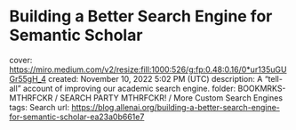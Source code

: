 # Building a Better Search Engine for Semantic Scholar

cover: https://miro.medium.com/v2/resize:fill:1000:526/g:fp:0.48:0.16/0*ur135uGUGr55gH_4
created: November 10, 2022 5:02 PM (UTC)
description: A “tell-all” account of improving our academic search engine.
folder: BOOKMRKS-MTHRFCKR / SEARCH PARTY MTHRFCKR! / More Custom Search Engines
tags: Search
url: https://blog.allenai.org/building-a-better-search-engine-for-semantic-scholar-ea23a0b661e7